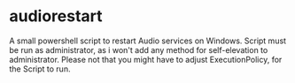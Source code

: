 # audiorestart
A small powershell script to restart Audio services on Windows. 
Script must be run as administrator, as i won't add any method for self-elevation to administrator. Please not that you might have to adjust ExecutionPolicy, for the Script to run.
